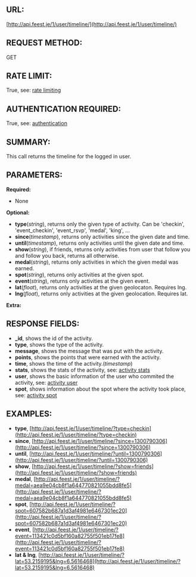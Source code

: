 URL:
----
[http://api.feest.je/1/user/timeline/](http://api.feest.je/1/user/timeline/)

REQUEST METHOD:
---------------
GET

RATE LIMIT:
-----------
True, see: [rate limiting](parts/rate-limiting.md)

AUTHENTICATION REQUIRED:
------------------------
True, see: [authentication](parts/authentication.md)

SUMMARY:
--------
This call returns the timeline for the logged in user.

PARAMETERS:
-----------

**Required:**

 - None

**Optional:**

 - **type**(*string*), returns only the given type of activity. Can be 'checkin', 'event_checkin', 'event_rsvp', 'medal', 'king', ...
 - **since**(*timestamp*), returns only activities since the given date and time.
 - **until**(*timestamp*), returns only activities until the given date and time.
 - **show**(*string*), if friends, returns only activities from user that follow you and follow you back, returns all otherwise. 
 - **medal**(*string*), returns only activities in which the given medal was earned.
 - **spot**(*string*), returns only activities at the given spot.
 - **event**(*string*), returns only activities at the given event.
 - **lat**(*float*), returns only activities at the given geolocaton. Requires lng.
 - **lng**(*float*), returns only activities at the given geolocation. Requires lat.
 
**Extra:**


RESPONSE FIELDS:
----------------
 - **_id**, shows the id of the activity.
 - **type**, shows the type of the activity.
 - **message**, shows the message that was put with the activity.
 - **points**, shows the points that were earned with the activity.
 - **time**, shows the time of the activity.(*timestamp*)
 - **stats**, shows the stats of the activity, see: [activity stats](parts/timeline-stats.md)
 - **user**, shows the basic information of the user who commited the activity, see: [activity user](parts/user.md)
 - **spot**, shows information about the spot where the activity took place, see: [activity spot](parts/spot.md)

EXAMPLES:
---------
 - **type**, [http://api.feest.je/1/user/timeline/?type=checkin](http://api.feest.je/1/user/timeline/?type=checkin)
 - **since**, [http://api.feest.je/1/user/timeline/?since=1300790306](http://api.feest.je/1/user/timeline/?since=1300790306)
 - **until**, [http://api.feest.je/1/user/timeline/?until=1300790306](http://api.feest.je/1/user/timeline/?until=1300790306)
 - **show**, [http://api.feest.je/1/user/timeline/?show=friends](http://api.feest.je/1/user/timeline/?show=friends)
 - **medal**, [http://api.feest.je/1/user/timeline/?medal=aea9e04cb8f1a644770821055bdd8fe5](http://api.feest.je/1/user/timeline/?medal=aea9e04cb8f1a644770821055bdd8fe5)
 - **spot**, [http://api.feest.je/1/user/timeline/?spot=607582b687a1d3af4981e6467301ec20](http://api.feest.je/1/user/timeline/?spot=607582b687a1d3af4981e6467301ec20)
 - **event**, [http://api.feest.je/1/user/timeline/?event=113421c0d5bf160a82755f501eb17fe8](http://api.feest.je/1/user/timeline/?event=113421c0d5bf160a82755f501eb17fe8)
 - **lat & lng**, [http://api.feest.je/1/user/timeline/?lat=53.2159195&lng=6.5616468](http://api.feest.je/1/user/timeline/?lat=53.2159195&lng=6.5616468)